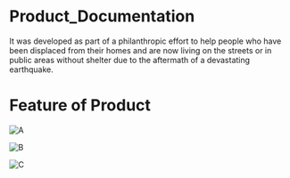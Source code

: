 # Product_Documentation
It was developed as part of a philanthropic effort to help people who have been displaced from their homes and are now living on the streets or in public areas without shelter due to the aftermath of a devastating earthquake.

# Feature of Product 

![A](Asset/A.png)

![B](Asset/C.png)

![C](Asset/D.png)
